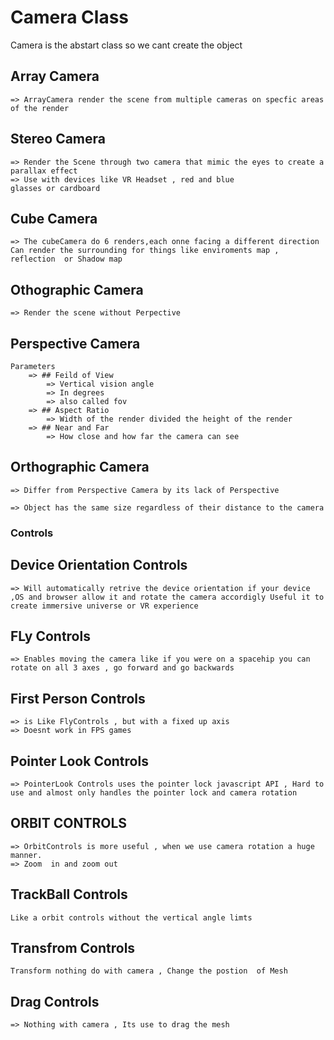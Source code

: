 # Camera Class

Camera is the abstart class so we cant create the object

## Array Camera

    => ArrayCamera render the scene from multiple cameras on specfic areas of the render

## Stereo Camera

    => Render the Scene through two camera that mimic the eyes to create a parallax effect
    => Use with devices like VR Headset , red and blue
    glasses or cardboard

## Cube Camera

    => The cubeCamera do 6 renders,each onne facing a different direction Can render the surrounding for things like enviroments map , reflection  or Shadow map

## Othographic Camera

    => Render the scene without Perpective

## Perspective Camera

    Parameters
        => ## Feild of View
            => Vertical vision angle
            => In degrees
            => also called fov
        => ## Aspect Ratio
            => Width of the render divided the height of the render
        => ## Near and Far
            => How close and how far the camera can see

## Orthographic Camera

    => Differ from Perspective Camera by its lack of Perspective

    => Object has the same size regardless of their distance to the camera

### Controls

## Device Orientation Controls

    => Will automatically retrive the device orientation if your device ,OS and browser allow it and rotate the camera accordigly Useful it to create immersive universe or VR experience

## FLy Controls

    => Enables moving the camera like if you were on a spacehip you can rotate on all 3 axes , go forward and go backwards

## First Person Controls

    => is Like FlyControls , but with a fixed up axis
    => Doesnt work in FPS games

## Pointer Look Controls

    => PointerLook Controls uses the pointer lock javascript API , Hard to use and almost only handles the pointer lock and camera rotation

## ORBIT CONTROLS

    => OrbitControls is more useful , when we use camera rotation a huge manner.
    => Zoom  in and zoom out

## TrackBall Controls

    Like a orbit controls without the vertical angle limts

## Transfrom Controls

    Transform nothing do with camera , Change the postion  of Mesh

## Drag Controls

    => Nothing with camera , Its use to drag the mesh
